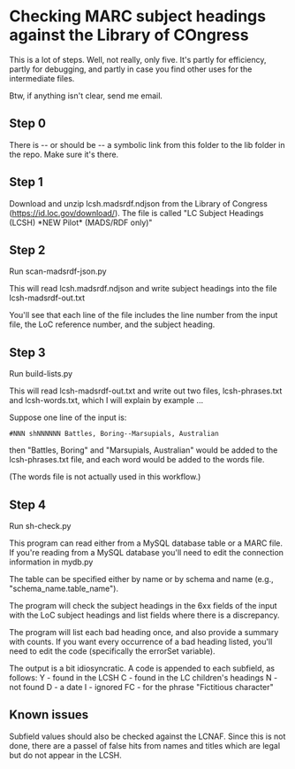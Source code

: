 # Checking MARC subject headings against the Library of COngress

This is a lot of steps.  Well, not really, only five.  It's partly for efficiency, partly for debugging, and partly in case you find other uses for the intermediate files.

Btw, if anything isn't clear, send me email.

## Step 0

There is -- or should be -- a symbolic link from this folder to the lib folder in the repo.  Make sure it's there.

## Step 1

Download and unzip lcsh.madsrdf.ndjson from the Library of Congress (https://id.loc.gov/download/).  The file is called "LC Subject Headings (LCSH) \*NEW Pilot\* (MADS/RDF only)"

## Step 2

Run scan-madsrdf-json.py

This will read lcsh.madsrdf.ndjson and write subject headings into the file lcsh-madsrdf-out.txt

You'll see that each line of the file includes the line number from the input file, the LoC reference number, and the subject heading.

## Step 3

Run build-lists.py

This will read lcsh-madsrdf-out.txt and write out two files, lcsh-phrases.txt and lcsh-words.txt, which I will explain by example ...

Suppose one line of the input is:
```
#NNN shNNNNNN Battles, Boring--Marsupials, Australian
```
then "Battles, Boring" and "Marsupials, Australian" would be added to the lcsh-phrases.txt file, and each word would be added to the words file.

(The words file is not actually used in this workflow.)

## Step 4

Run sh-check.py

This program can read either from a MySQL database table or a MARC file.  If you're reading from a MySQL database you'll need to edit the connection information in mydb.py

The table can be specified either by name or by schema and name (e.g., "schema_name.table_name").

The program will check the subject headings in the 6xx fields of the input with the LoC subject headings and list fields where there is a discrepancy.

The program will list each bad heading once, and also provide a summary with counts.  If you want every occurrence of a bad heading listed, you'll need to edit the code (specifically the errorSet variable).

The output is a bit idiosyncratic.  A code is appended to each subfield, as follows:
    Y - found in the LCSH
    C - found in the LC children's headings
    N - not found
    D - a date
    I - ignored
    FC - for the phrase "Fictitious character"

## Known issues

Subfield values should also be checked against the LCNAF.  Since this is not done, there are a passel of false hits from names and titles which are legal but do not appear in the LCSH.
